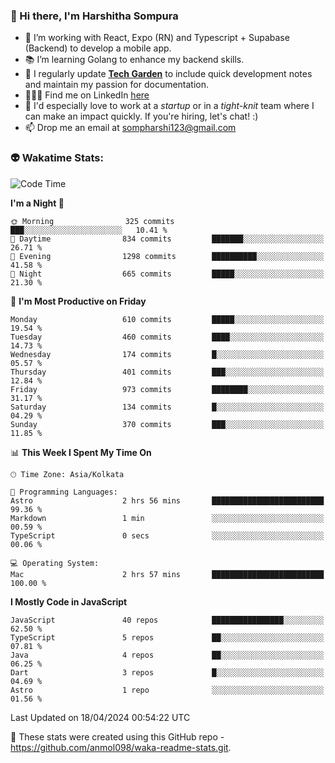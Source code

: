 ### 👋 Hi there, I'm Harshitha Sompura

- 🔧 I’m working with React, Expo (RN) and Typescript + Supabase (Backend) to develop a mobile app.
- 📚 I’m learning Golang to enhance my backend skills.
- 🌾 I regularly update **<u>[Tech Garden](https://tech-garden-hs.vercel.app/)</u>** to include quick development notes and maintain my passion for documentation.
- 👩🏻‍💻 Find me on LinkedIn <u>[here](https://www.linkedin.com/in/harshithasompura/)</u>
- 🐣 I'd especially love to work at a _startup_ or in a _tight-knit_ team where I can make an impact quickly. If you're hiring, let's chat! :)
- 📫 Drop me an email at [sompharshi123@gmail.com](mailto:sompharshi123@gmail.com)

### 👽 Wakatime Stats:
<!--START_SECTION:waka-->
![Code Time](http://img.shields.io/badge/Code%20Time-69%20hrs%2011%20mins-blue)

**I'm a Night 🦉** 

```text
🌞 Morning                325 commits         ███░░░░░░░░░░░░░░░░░░░░░░   10.41 % 
🌆 Daytime                834 commits         ███████░░░░░░░░░░░░░░░░░░   26.71 % 
🌃 Evening                1298 commits        ██████████░░░░░░░░░░░░░░░   41.58 % 
🌙 Night                  665 commits         █████░░░░░░░░░░░░░░░░░░░░   21.30 % 
```
📅 **I'm Most Productive on Friday** 

```text
Monday                   610 commits         █████░░░░░░░░░░░░░░░░░░░░   19.54 % 
Tuesday                  460 commits         ████░░░░░░░░░░░░░░░░░░░░░   14.73 % 
Wednesday                174 commits         █░░░░░░░░░░░░░░░░░░░░░░░░   05.57 % 
Thursday                 401 commits         ███░░░░░░░░░░░░░░░░░░░░░░   12.84 % 
Friday                   973 commits         ████████░░░░░░░░░░░░░░░░░   31.17 % 
Saturday                 134 commits         █░░░░░░░░░░░░░░░░░░░░░░░░   04.29 % 
Sunday                   370 commits         ███░░░░░░░░░░░░░░░░░░░░░░   11.85 % 
```


📊 **This Week I Spent My Time On** 

```text
🕑︎ Time Zone: Asia/Kolkata

💬 Programming Languages: 
Astro                    2 hrs 56 mins       █████████████████████████   99.36 % 
Markdown                 1 min               ░░░░░░░░░░░░░░░░░░░░░░░░░   00.59 % 
TypeScript               0 secs              ░░░░░░░░░░░░░░░░░░░░░░░░░   00.06 % 

💻 Operating System: 
Mac                      2 hrs 57 mins       █████████████████████████   100.00 % 
```

**I Mostly Code in JavaScript** 

```text
JavaScript               40 repos            ████████████████░░░░░░░░░   62.50 % 
TypeScript               5 repos             ██░░░░░░░░░░░░░░░░░░░░░░░   07.81 % 
Java                     4 repos             ██░░░░░░░░░░░░░░░░░░░░░░░   06.25 % 
Dart                     3 repos             █░░░░░░░░░░░░░░░░░░░░░░░░   04.69 % 
Astro                    1 repo              ░░░░░░░░░░░░░░░░░░░░░░░░░   01.56 % 
```




 Last Updated on 18/04/2024 00:54:22 UTC
<!--END_SECTION:waka-->

👀 These stats were created using this GitHub repo - https://github.com/anmol098/waka-readme-stats.git. 
